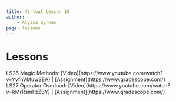 ```yaml
---
title: Virtual Lesson 10
author:
    - Alyssa Byrnes
page: lessons
---
```


# Lessons
<div class="box link-page m-2 p-4">

<div class="plan Class"><span class="kind">LS26 </span>
<span class="title">Magic Methods:</span>
[Video](https://www.youtube.com/watch?v=YvfnVMuwSEA) | [Assignment](https://www.gradescope.com/)
</div>

<div class="plan Class"><span class="kind">LS27 </span>
<span class="title">Operator Overload:</span>
[Video](https://www.youtube.com/watch?v=kMrRsmFzZBY) | [Assignment](https://www.gradescope.com/)
</div>

</div>

